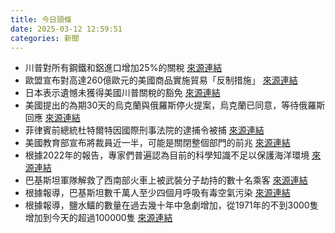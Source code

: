 ```yaml
---
title: 今日頭條
date: 2025-03-12 12:59:51
categories: 新聞            
---
```

- 川普對所有鋼鐵和鋁進口增加25%的關稅 [來源連結](https://www.thehindu.com/news/international/us-president-donald-trumps-25-tariffs-on-all-steel-aluminum-imports-go-into-effect/article69320492.ece)
- 歐盟宣布對高達260億歐元的美國商品實施貿易「反制措施」 [來源連結](https://www.theguardian.com/us-news/2025/mar/12/eu-retaliates-against-trump-tariffs-with-26bn-countermeasures)
- 日本表示遺憾未獲得美國川普關稅的豁免 [來源連結](https://www.japantimes.co.jp/business/2025/03/12/us-steel-tariffs-japan-reactions/)
- 美國提出的為期30天的烏克蘭與俄羅斯停火提案，烏克蘭已同意，等待俄羅斯回應 [來源連結](https://www.japantimes.co.jp/news/2025/03/12/world/politics/ukraine-backs-ceasefire-us-support/)
- 菲律賓前總統杜特爾特因國際刑事法院的逮捕令被捕 [來源連結](https://www.theguardian.com/world/2025/mar/12/rodrigo-duterte-philippines-former-president-arrest-update)
- 美國教育部宣布將裁員近一半，可能是關閉整個部門的前兆 [來源連結](https://www.theguardian.com/us-news/live/2025/mar/12/donald-trump-us-politics-tariffs-mahmoud-khalil-education-latest-news-live-updates)
- 根據2022年的報告，專家們普遍認為目前的科學知識不足以保護海洋環境 [來源連結](https://www.theguardian.com/environment/ng-interactive/2025/mar/12/as-countries-scramble-for-minerals-the-seabed-beckons-will-mining-it-be-a-disaster-visual-explainer)
- 巴基斯坦軍隊解救了西南部火車上被武裝分子劫持的數十名乘客 [來源連結](https://www.thehindu.com/news/the-hindu-morning-digest-march-12-2025/article69319989.ece)
- 根據報導，巴基斯坦數千萬人至少四個月呼吸有毒空氣污染 [來源連結](https://www.japantimes.co.jp/news/2025/03/12/asia-pacific/science-health/pakistan-record-smog-season/)
- 根據報導，鹽水鱷的數量在過去幾十年中急劇增加，從1971年的不到3000隻增加到今天的超過100000隻 [來源連結](https://www.theguardian.com/environment/2025/mar/12/northern-territory-growing-saltwater-crocodile-population-gorging-on-nine-times-more-prey-than-50-years-ago)



